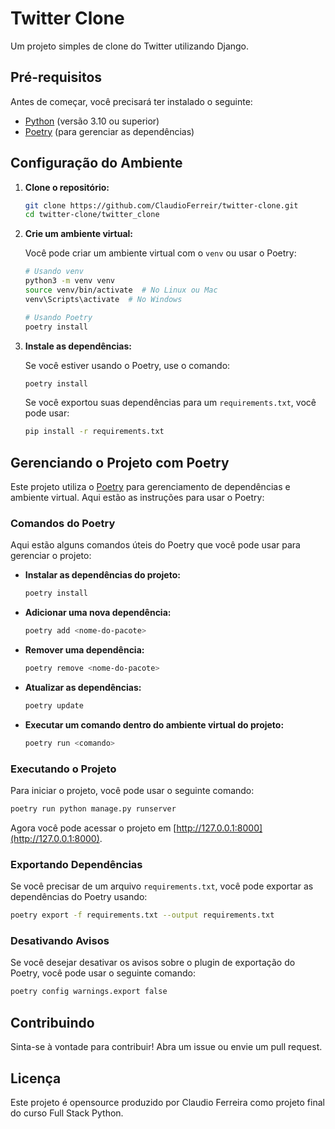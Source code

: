 # Twitter Clone

Um projeto simples de clone do Twitter utilizando Django.

## Pré-requisitos

Antes de começar, você precisará ter instalado o seguinte:

- [Python](https://www.python.org/downloads/) (versão 3.10 ou superior)
- [Poetry](https://python-poetry.org/docs/#installation) (para gerenciar as dependências)

## Configuração do Ambiente

1. **Clone o repositório:**

   ```bash
   git clone https://github.com/ClaudioFerreir/twitter-clone.git
   cd twitter-clone/twitter_clone
   ```

2. **Crie um ambiente virtual:**

   Você pode criar um ambiente virtual com o `venv` ou usar o Poetry:

   ```bash
   # Usando venv
   python3 -m venv venv
   source venv/bin/activate  # No Linux ou Mac
   venv\Scripts\activate  # No Windows

   # Usando Poetry
   poetry install
   ```

3. **Instale as dependências:**

   Se você estiver usando o Poetry, use o comando:

   ```bash
   poetry install
   ```

   Se você exportou suas dependências para um `requirements.txt`, você pode usar:

   ```bash
   pip install -r requirements.txt
   ```

## Gerenciando o Projeto com Poetry

Este projeto utiliza o [Poetry](https://python-poetry.org/) para gerenciamento de dependências e ambiente virtual. Aqui estão as instruções para usar o Poetry:

### Comandos do Poetry

Aqui estão alguns comandos úteis do Poetry que você pode usar para gerenciar o projeto:

- **Instalar as dependências do projeto:**
  
   ```bash
   poetry install
   ```

- **Adicionar uma nova dependência:**
  
   ```bash
   poetry add <nome-do-pacote>
   ```

- **Remover uma dependência:**
  
   ```bash
   poetry remove <nome-do-pacote>
   ```

- **Atualizar as dependências:**
  
   ```bash
   poetry update
   ```

- **Executar um comando dentro do ambiente virtual do projeto:**
  
   ```bash
   poetry run <comando>
   ```

### Executando o Projeto

Para iniciar o projeto, você pode usar o seguinte comando:

```bash
poetry run python manage.py runserver
```

Agora você pode acessar o projeto em [http://127.0.0.1:8000](http://127.0.0.1:8000).

### Exportando Dependências

Se você precisar de um arquivo `requirements.txt`, você pode exportar as dependências do Poetry usando:

```bash
poetry export -f requirements.txt --output requirements.txt
```

### Desativando Avisos

Se você desejar desativar os avisos sobre o plugin de exportação do Poetry, você pode usar o seguinte comando:

```bash
poetry config warnings.export false
```

## Contribuindo

Sinta-se à vontade para contribuir! Abra um issue ou envie um pull request.

## Licença

Este projeto é opensource produzido por Claudio Ferreira como projeto final do curso Full Stack Python.
